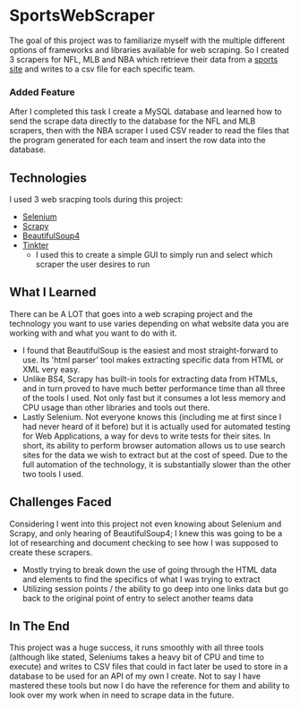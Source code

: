 # SportsWebScraper

The goal of this project was to familiarize myself with the multiple different options of frameworks and libraries
available for web scraping. So I created 3 scrapers for NFL, MLB and NBA which retrieve their data from
a [sports site](http://sports-reference.com) and writes to a csv file for each specific team.

### Added Feature

After I completed this task I create a MySQL database and learned how to send the scrape data directly to the database
for the NFL and MLB scrapers, then with the NBA scraper I used CSV reader to read the files that the program generated
for each team and insert the row data into the database.

## Technologies

I used 3 web sracping tools during this project:

- [Selenium](https://www.selenium.dev/)
- [Scrapy](https://scrapy.org/)
- [BeautifulSoup4](https://www.crummy.com/software/BeautifulSoup/bs4/doc/)
- [Tinkter](https://docs.python.org/3/library/tkinter.html)
    - I used this to create a simple GUI to simply run and select which scraper the user desires to run

## What I Learned

There can be A LOT that goes into a web scraping project and the technology you want to use varies depending on what
website data you are working with and what you want to do with it.

- I found that BeautifulSoup is the easiest and most straight-forward to use. Its 'html parser' tool makes extracting
  specific data from HTML or XML very easy.
- Unlike BS4, Scrapy has built-in tools for extracting data from HTMLs, and in turn proved to have much better
  performance time than all three of the tools I used. Not only fast but it consumes a lot less memory and CPU usage
  than other libraries and tools out there.
- Lastly Selenium. Not everyone knows this (including me at first since I had never heard of it before) but it is
  actually used for automated testing for Web Applications, a way for devs to write tests for their sites. In short, its
  ability to perform browser automation allows us to use search sites for the data we wish to extract but at the cost of
  speed. Due to the full automation of the technology, it is substantially slower than the other two tools I used.

## Challenges Faced

Considering I went into this project not even knowing about Selenium and Scrapy, and only hearing of BeautifulSoup4; I
knew this was going to be a lot of researching and document checking to see how I was supposed to create these scrapers.

- Mostly trying to break down the use of going through the HTML data and elements to find the specifics of what I was
  trying to extract
- Utilizing session points / the ability to go deep into one links data but go back to the original point of entry to
  select another teams data

## In The End

This project was a huge success, it runs smoothly with all three tools (although like stated, Seleniums takes a heavy
bit of CPU and time to execute) and writes to CSV files that could in fact later be used to store in a database to be
used for an API of my own I create. Not to say I have mastered these tools but now I do have the reference for them and
ability to look over my work when in need to scrape data in the future.
